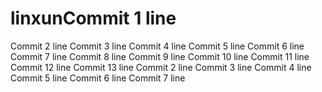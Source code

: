 # linxunCommit 1 line
Commit 2 line
Commit 3 line
Commit 4 line
Commit 5 line
Commit 6 line
Commit 7 line
Commit 8 line
Commit 9 line
Commit 10 line
Commit 11 line
Commit 12 line
Commit 13 line
Commit 2 line
Commit 3 line
Commit 4 line
Commit 5 line
Commit 6 line
Commit 7 line
